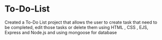 # To-Do-List
Created a To-Do List project that allows the user to create task that need to be completed, edit those tasks or delete them using HTML , CSS , EJS, Express and Node.js and using mongoose for database 
